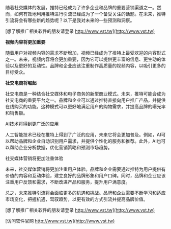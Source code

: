 随着社交媒体的发展，推特已经成为了许多企业和品牌的重要营销渠道之一。然而，如何有效地利用推特进行引流已经成为了一个备受关注的话题。在未来，推特引流将会有哪些新的趋势呢？以下是我对未来的一些预测和洞察。

[想了解推广相关软件的朋友请登录 http://www.vst.tw](http://www.vst.tw)

**视频内容将更加重要**

随着用户对视频内容的需求不断增加，视频已经成为了推特上最受欢迎的内容形式之一。未来，视频内容将会更加重要，因为它可以提供更丰富的信息、更生动的体验以及更好的互动性。品牌和企业应该注重制作高质量的视频内容，以吸引更多的目标受众。

**社交电商将崛起**

社交电商是一种结合社交媒体和电子商务的新型商业模式。未来，推特可能会成为社交电商的重要平台之一。品牌和企业可以通过推特直接向用户推广产品，并提供在线购买的功能。这种模式可以更好地满足用户的购物需求，并提高品牌的曝光率和销售额。

AI技术将得到更广泛的应用

人工智能技术已经在推特上得到了广泛的应用，未来它将会更加普及。例如，AI可以帮助品牌和企业自动识别用户需求，并提供个性化的服务和推荐。此外，AI也可以帮助企业分析数据，优化营销策略和预测市场趋势。

社交媒体营销将更加注重体验

未来，社交媒体营销将更加注重用户体验。品牌和企业需要通过推特为用户提供有价值的内容和互动体验，建立良好的品牌形象和用户口碑。同时，品牌和企业应该注重用户反馈和需求，不断改进产品和服务，提升用户满意度。

总之，未来推特引流将会面临更多的机遇和挑战。品牌和企业需要不断学习和适应市场变化，把握机遇，驾驭趋势，以更有效的方式引流并提高品牌价值。

[想了解推广相关软件的朋友请登录 http://www.vst.tw](http://www.vst.tw)


[访问软件官网 http://www.vst.tw](http://www.vst.tw)
